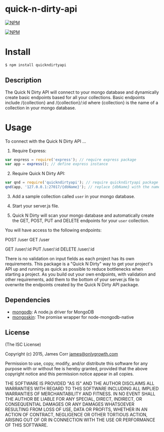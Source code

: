# quick-n-dirty-api

[![NPM](https://nodei.co/npm/quickndirtyapi.png?downloads=true&stars=true)](https://nodei.co/npm/quickndirtyapi/)

[![NPM](https://nodei.co/npm-dl/quickndirtyapi.png?months=6)](https://nodei.co/npm/quickndirtyapi/)

Install
========

```bash
$ npm install quickndirtyapi
```

## Description

The Quick N Dirty API will connect to your mongo database and dynamically create basic endpoints based for all your collections. Basic endpoints include /{collection} and /{collection}/:id where {collection} is the name of a collection in your mongo database.

Usage
========
To connect with the Quick N Dirty API ...

1. Require Express:

```js
var express = require('express'); // require express package
var app = express(); // define express instance
```

2. Require Quick N Dirty API:

```js
var qnd = require('quickndirtyapi'); // require quickndirtyapi package
qnd(app, '127.0.0.1:27017/{dbName}'); // replace {dbName} with the name of your mongo database
```

3. Add a sample collection called `user` in your mongo database.

4. Start your server.js file.

5. Quick N Dirty will scan your mongo database and automatically create the GET, POST, PUT and DELETE endpoints for your `user` collection.

You will have access to the following endpoints:

POST /user
GET /user

GET /user/:id
PUT /user/:id
DELETE /user/:id

There is no validation on input fields as each project has its own requirements. This package is a "Quick N Dirty" way to get your project's API up and running as quick as possible to reduce bottlenecks when starting a project. As you build out your own endpoints, with validation and other requirements, add them to the bottom of your server.js file to overwrite the endpoints created by the Quick N Dirty API package.

## Dependencies

- [mongodb](https://github.com/mongodb/node-mongodb-native): A node.js driver for MongoDB
- [mongoskin](https://github.com/kissjs/node-mongoskin): The promise wrapper for node-mongodb-native

## License

(The ISC License)

Copyright (c) 2015, James Corr <james@onlygrowth.com>

Permission to use, copy, modify, and/or distribute this software for any purpose
with or without fee is hereby granted, provided that the above copyright notice
and this permission notice appear in all copies.

THE SOFTWARE IS PROVIDED "AS IS" AND THE AUTHOR DISCLAIMS ALL WARRANTIES WITH
REGARD TO THIS SOFTWARE INCLUDING ALL IMPLIED WARRANTIES OF MERCHANTABILITY AND
FITNESS. IN NO EVENT SHALL THE AUTHOR BE LIABLE FOR ANY SPECIAL, DIRECT,
INDIRECT, OR CONSEQUENTIAL DAMAGES OR ANY DAMAGES WHATSOEVER RESULTING FROM LOSS
OF USE, DATA OR PROFITS, WHETHER IN AN ACTION OF CONTRACT, NEGLIGENCE OR OTHER
TORTIOUS ACTION, ARISING OUT OF OR IN CONNECTION WITH THE USE OR PERFORMANCE OF
THIS SOFTWARE.
